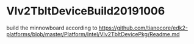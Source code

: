 # Vlv2TbltDeviceBuild20191006
build the minnowboard according to https://github.com/tianocore/edk2-platforms/blob/master/Platform/Intel/Vlv2TbltDevicePkg/Readme.md
